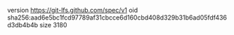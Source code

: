 version https://git-lfs.github.com/spec/v1
oid sha256:aad6e5bc1fcd97789af31cbcce6d160cbd408d329b31b6ad05fdf436d3db4b4b
size 3180
